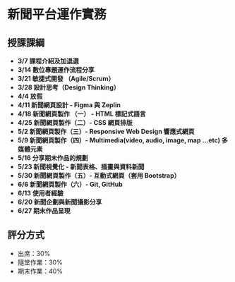 # 新聞平台運作實務 
## 授課課綱
* **3/7 課程介紹及加退選**
* **3/14 數位專題運作流程分享**
* **3/21 敏捷式開發 （Agile/Scrum）**
* **3/28 設計思考（Design Thinking）**
* **4/4 放假**
* **4/11 新聞網頁設計 - Figma 與 Zeplin**
* **4/18 新聞網頁製作 （一） - HTML 標記式語言**
* **4/25 新聞網頁製作（二）- CSS 網頁排版**
* **5/2 新聞網頁製作（三）- Responsive Web Design 響應式網頁**
* **5/9 新聞網頁製作（四）- Multimedia(video, audio, image, map …etc) 多媒體元素**
* **5/16 分享期末作品的規劃**
* **5/23 新聞視覺化 -  新聞表格、插畫與資料新聞**
* **5/30 新聞網頁製作（五）- 互動式網頁（套用 Bootstrap）**
* **6/6 新聞網頁製作（六）- Git, GitHub**
* **6/13 使用者經驗**
* **6/20 新聞企劃與新聞攝影分享**
* **6/27 期末作品呈現**

## 評分方式
- 出席：30%
- 隨堂作業：30%
- 期末作業：40%
